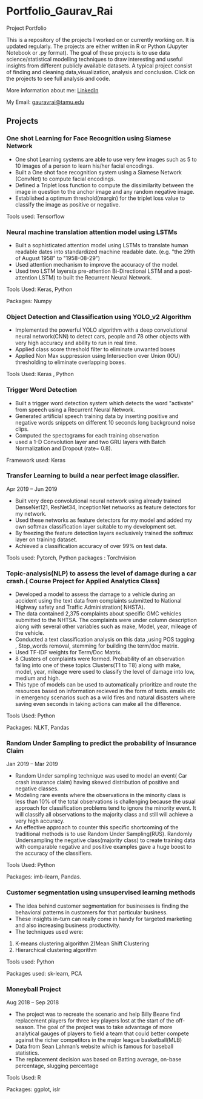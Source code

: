 # Portfolio_Gaurav_Rai
Project Portfolio

This is a repository of the projects I worked on or currently working on. It is updated regularly. The projects are either written in R  or Python (Jupyter Notebook or .py format). The goal of these projects is to use data science/statistical modelling techniques to draw interesting and useful insights from different publicly available datasets. A typical project consist of finding and cleaning data,visualization, analysis and conclusion. Click on the projects to see full analysis and code. 

More information about me: [LinkedIn](https://www.linkedin.com/in/gaurav-r-rai/)

My Email: gauravrai@tamu.edu

## Projects

### One shot Learning for Face Recognition using Siamese Network

* One shot Learning systems are able to use very few images such as 5 to 10 images of a person to learn 
his/her facial encodings.
* Built a One shot face recognition system using a Siamese Network (ConvNet) to compute facial 
encodings. 
* Defined a Triplet loss function to compute the dissimilarity between the image in question to the anchor 
image and any random negative image.
* Established a optimum threshold(margin) for the triplet loss value to classify the image as positive or 
negative.

Tools used: Tensorflow

### Neural machine translation attention model using LSTMs

* Built a sophisticated attention model using LSTMs to translate human readable dates into standardized machine readable date. (e.g. "the 29th of August 1958" to "1958-08-29")
* Used attention mechanism to improve the accuracy of the model.
* Used two LSTM layers(a pre-attention Bi-Directional LSTM and a post-attention LSTM) to built the Recurrent Neural Network.

Tools Used: Keras, Python

Packages: Numpy

### Object Detection and Classification using YOLO_v2 Algorithm

* Implemented the powerful YOLO algorithm with a deep convolutional neural network(CNN) to detect cars, people and 78 other objects with very high accuracy and ability to run in real time.
* Applied class score threshold filter to eliminate unwanted boxes
* Applied Non Max suppression using Intersection over Union (IOU) thresholding to eliminate overlapping boxes. 

Tools Used: Keras , Python

### Trigger Word Detection

* Built a trigger word detection system which detects the word "activate" from speech using a Recurrent Neural Network.
* Generated artificial speech training data by inserting positive and negative words snippets on different 10 seconds long background noise clips.
* Computed the spectograms for each training observation
* used a 1-D Convolution layer and two GRU layers with Batch Normalization and Dropout (rate= 0.8).

Framework used: Keras

### Transfer Learning to build a near perfect image classifier.
Apr 2019 – Jun 2019

* Built very deep convolutional neural network using already trained DenseNet121, ResNet34, InceptionNet networks as feature detectors for my network.
* Used these networks as feature detectors for my model and added my own softmax classification layer 
suitable to my development set.
* By freezing the feature detection layers exclusively trained the softmax layer on training dataset.
* Achieved a classification accuracy of over 99% on test data.

Tools used: Pytorch, Python
packages : Torchvision


### Topic-analysis(NLP) to assess the level of damage during a car crash.( Course Project for Applied Analytics Class)

* Developed a model to assess the damage to a vehicle during an accident using the text data from 
complaints submitted to National Highway safety and Traffic Administration( NHSTA).
* The data contained 2,375 complaints about specific GMC vehicles submitted to the NHTSA. The complaints were under column description along with several other variables such as make, Model, year, mileage of the vehicle.
* Conducted a text classification analysis on this data ,using POS tagging , Stop_words removal, stemming 
for building the term/doc matrix.
* Used TF-IDF weights for Term/Doc Matrix.
* 8 Clusters of complaints were formed. Probability of an observation falling into one of these topics 
Clusters(T1 to T8) along with make, model, year, mileage were used to classify the level of damage into 
low, medium and high.
* This type of models can be used to automatically prioritize and route the resources based on 
information recieved in the form of texts. emails etc in emergency scenarios such as a wild fires and 
natural disasters where saving even seconds in taking actions can make all the difference.

Tools Used: Python

Packages: NLKT, Pandas

### Random Under Sampling to predict the probability of Insurance Claim
Jan 2019 – Mar 2019

* Random Under sampling technique was used to model an event( Car crash insurance claim) having 
skewed distribution of positive and negative classes. 
* Modeling rare events where the observations in the minority class is less than 10% of the total 
observations is challenging because the usual approach for classification problems tend to ignore the 
minority event. It will classify all observations to the majority class and still will achieve a very high 
accuracy. 
* An effective approach to counter this specific shortcoming of the traditional methods is to use Random Under Sampling(RUS). Randomly Undersampling the negative class(majority class) to create training data with comparable negative and positive examples gave a huge boost to the accuracy of the classifiers.

Tools Used: Python

Packages: imb-learn, Pandas.

### Customer segmentation using unsupervised learning methods

* The idea behind customer segmentation for businesses is finding the behavioral patterns in customers for that particular business.
* These insights in-turn can really come in handy for targeted marketing and also increasing business productivity.
* The techniques used were:
1) K-means clustering algorithm
2)Mean Shift Clustering
3) Hierarchical clustering algorithm

Tools used: Python

Packages used: sk-learn, PCA

### Moneyball Project
Aug 2018 – Sep 2018

* The project was to recreate the scenario and help Billy Beane find replacement players for three key players lost at the start of the off-season. The goal of the project was to take advantage of more analytical gauges of players to field a team that could better compete against the richer competitors in the major league basketball(MLB)
*	Data from Sean Lahman’s website which is famous for baseball statistics.
*	The replacement decision was based on Batting average, on-base percentage, slugging percentage

Tools Used: R

Packages: ggplot, islr
